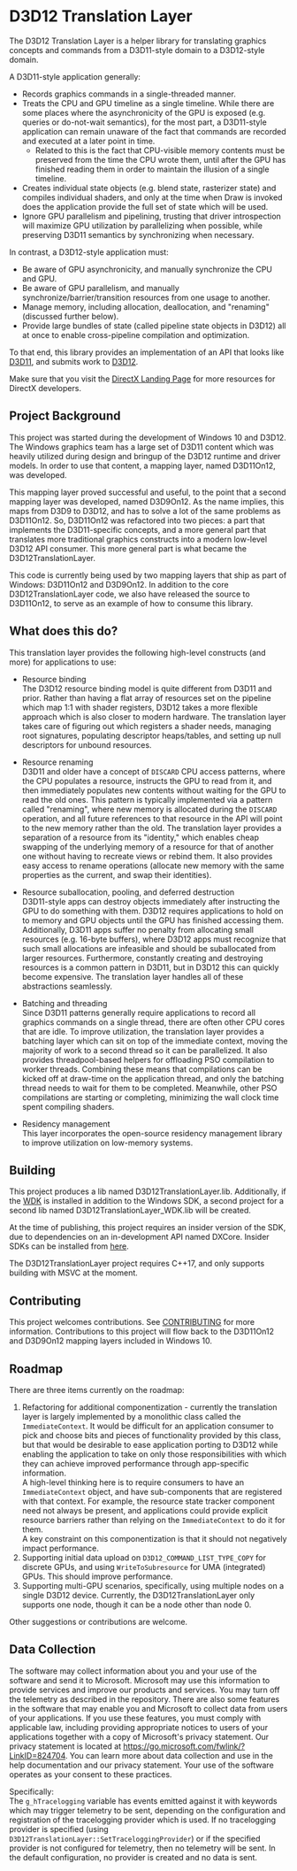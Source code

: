# D3D12 Translation Layer

The D3D12 Translation Layer is a helper library for translating graphics concepts and commands from a D3D11-style domain to a D3D12-style domain.

A D3D11-style application generally:
* Records graphics commands in a single-threaded manner.
* Treats the CPU and GPU timeline as a single timeline. While there are some places where the asynchronicity of the GPU is exposed (e.g. queries or do-not-wait semantics), for the most part, a D3D11-style application can remain unaware of the fact that commands are recorded and executed at a later point in time.
  * Related to this is the fact that CPU-visible memory contents must be preserved from the time the CPU wrote them, until after the GPU has finished reading them in order to maintain the illusion of a single timeline.
* Creates individual state objects (e.g. blend state, rasterizer state) and compiles individual shaders, and only at the time when Draw is invoked does the application provide the full set of state which will be used.
* Ignore GPU parallelism and pipelining, trusting that driver introspection will maximize GPU utilization by parallelizing when possible, while preserving D3D11 semantics by synchronizing when necessary.

In contrast, a D3D12-style application must:
* Be aware of GPU asynchronicity, and manually synchronize the CPU and GPU.
* Be aware of GPU parallelism, and manually synchronize/barrier/transition resources from one usage to another.
* Manage memory, including allocation, deallocation, and "renaming" (discussed further below).
* Provide large bundles of state (called pipeline state objects in D3D12) all at once to enable cross-pipeline compilation and optimization.

To that end, this library provides an implementation of an API that looks like [D3D11](https://docs.microsoft.com/en-us/windows/win32/api/_direct3d11/), and submits work to [D3D12](https://docs.microsoft.com/en-us/windows/win32/api/_direct3d12/).

Make sure that you visit the [DirectX Landing Page](https://devblogs.microsoft.com/directx/landing-page/) for more resources for DirectX developers.

## Project Background

This project was started during the development of Windows 10 and D3D12. The Windows graphics team has a large set of D3D11 content which was heavily utilized during design and bringup of the D3D12 runtime and driver models. In order to use that content, a mapping layer, named D3D11On12, was developed.

This mapping layer proved successful and useful, to the point that a second mapping layer was developed, named D3D9On12. As the name implies, this maps from D3D9 to D3D12, and has to solve a lot of the same problems as D3D11On12. So, D3D11On12 was refactored into two pieces: a part that implements the D3D11-specific concepts, and a more general part that translates more traditional graphics constructs into a modern low-level D3D12 API consumer. This more general part is what became the D3D12TranslationLayer.

This code is currently being used by two mapping layers that ship as part of Windows: D3D11On12 and D3D9On12. In addition to the core D3D12TranslationLayer code, we also have released the source to D3D11On12, to serve as an example of how to consume this library.

## What does this do?

This translation layer provides the following high-level constructs (and more) for applications to use:

* Resource binding  
  The D3D12 resource binding model is quite different from D3D11 and prior. Rather than having a flat array of resources set on the pipeline which map 1:1 with shader registers, D3D12 takes a more flexible approach which is also closer to modern hardware. The translation layer takes care of figuring out which registers a shader needs, managing root signatures, populating descriptor heaps/tables, and setting up null descriptors for unbound resources.

* Resource renaming  
  D3D11 and older have a concept of `DISCARD` CPU access patterns, where the CPU populates a resource, instructs the GPU to read from it, and then immediately populates new contents without waiting for the GPU to read the old ones. This pattern is typically implemented via a pattern called "renaming", where new memory is allocated during the `DISCARD` operation, and all future references to that resource in the API will point to the new memory rather than the old. The translation layer provides a separation of a resource from its "identity," which enables cheap swapping of the underlying memory of a resource for that of another one without having to recreate views or rebind them. It also provides easy access to rename operations (allocate new memory with the same properties as the current, and swap their identities).

* Resource suballocation, pooling, and deferred destruction  
  D3D11-style apps can destroy objects immediately after instructing the GPU to do something with them. D3D12 requires applications to hold on to memory and GPU objects until the GPU has finished accessing them. Additionally, D3D11 apps suffer no penalty from allocating small resources (e.g. 16-byte buffers), where D3D12 apps must recognize that such small allocations are infeasible and should be suballocated from larger resources. Furthermore, constantly creating and destroying resources is a common pattern in D3D11, but in D3D12 this can quickly become expensive. The translation layer handles all of these abstractions seamlessly.

* Batching and threading  
  Since D3D11 patterns generally require applications to record all graphics commands on a single thread, there are often other CPU cores that are idle. To improve utilization, the translation layer provides a batching layer which can sit on top of the immediate context, moving the majority of work to a second thread so it can be parallelized. It also provides threadpool-based helpers for offloading PSO compilation to worker threads. Combining these means that compilations can be kicked off at draw-time on the application thread, and only the batching thread needs to wait for them to be completed. Meanwhile, other PSO compilations are starting or completing, minimizing the wall clock time spent compiling shaders.

* Residency management  
  This layer incorporates the open-source residency management library to improve utilization on low-memory systems.

## Building

This project produces a lib named D3D12TranslationLayer.lib. Additionally, if the [WDK](https://docs.microsoft.com/en-us/windows-hardware/drivers/download-the-wdk) is installed in addition to the Windows SDK, a second project for a second lib named D3D12TranslationLayer_WDK.lib will be created.

At the time of publishing, this project requires an insider version of the SDK, due to dependencies on an in-development API named DXCore. Insider SDKs can be installed from [here](https://www.microsoft.com/en-us/software-download/windowsinsiderpreviewSDK).

The D3D12TranslationLayer project requires C++17, and only supports building with MSVC at the moment.

## Contributing

This project welcomes contributions. See [CONTRIBUTING](CONTRIBUTING.md) for more information. Contributions to this project will flow back to the D3D11On12 and D3D9On12 mapping layers included in Windows 10.

## Roadmap

There are three items currently on the roadmap:
1. Refactoring for additional componentization - currently the translation layer is largely implemented by a monolithic class called the `ImmediateContext`. It would be difficult for an application consumer to pick and choose bits and pieces of functionality provided by this class, but that would be desirable to ease application porting to D3D12 while enabling the application to take on only those responsibilities with which they can achieve improved performance through app-specific information.  
A high-level thinking here is to require consumers to have an `ImmediateContext` object, and have sub-components that are registered with that context. For example, the resource state tracker component need not always be present, and applications could provide explicit resource barriers rather than relying on the `ImmediateContext` to do it for them.  
A key constraint on this componentization is that it should not negatively impact performance.
2. Supporting initial data upload on `D3D12_COMMAND_LIST_TYPE_COPY` for discrete GPUs, and using `WriteToSubresource` for UMA (integrated) GPUs. This should improve performance.
3. Supporting multi-GPU scenarios, specifically, using multiple nodes on a single D3D12 device. Currently, the D3D12TranslationLayer only supports one node, though it can be a node other than node 0.

Other suggestions or contributions are welcome.

## Data Collection

The software may collect information about you and your use of the software and send it to Microsoft. Microsoft may use this information to provide services and improve our products and services. You may turn off the telemetry as described in the repository. There are also some features in the software that may enable you and Microsoft to collect data from users of your applications. If you use these features, you must comply with applicable law, including providing appropriate notices to users of your applications together with a copy of Microsoft's privacy statement. Our privacy statement is located at https://go.microsoft.com/fwlink/?LinkID=824704. You can learn more about data collection and use in the help documentation and our privacy statement. Your use of the software operates as your consent to these practices.

Specifically:  
The `g_hTracelogging` variable has events emitted against it with keywords which may trigger telemetry to be sent, depending on the configuration and registration of the tracelogging provider which is used. If no tracelogging provider is specified (using `D3D12TranslationLayer::SetTraceloggingProvider`) or if the specified provider is not configured for telemetry, then no telemetry will be sent. In the default configuration, no provider is created and no data is sent.
